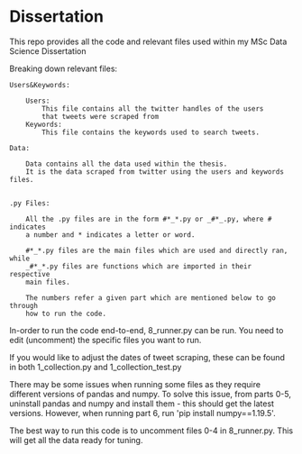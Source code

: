 # Dissertation 

This repo provides all the code and relevant files used within 
my MSc Data Science Dissertation

Breaking down relevant files: 

    Users&Keywords:
    
        Users: 
            This file contains all the twitter handles of the users 
            that tweets were scraped from
        Keywords: 
            This file contains the keywords used to search tweets. 
     
    Data: 
    
        Data contains all the data used within the thesis. 
        It is the data scraped from twitter using the users and keywords files. 
        
    
    .py Files: 
    
        All the .py files are in the form #*_*.py or _#*_.py, where # indicates
        a number and * indicates a letter or word. 
        
        #*_*.py files are the main files which are used and directly ran, while
        _#*_*.py files are functions which are imported in their respective 
        main files.
        
        The numbers refer a given part which are mentioned below to go through
        how to run the code.

In-order to run the code end-to-end, 8_runner.py can be run. You need to 
edit (uncomment) the specific files you want to run. 

If you would like to adjust the dates of tweet scraping, these can be found
in both 1_collection.py and 1_collection_test.py

There may be some issues when running some files as they require different 
versions of pandas and numpy. 
To solve this issue, from parts 0-5, uninstall pandas and numpy and install them - 
this should get the latest versions.
However, when running part 6, run 'pip install numpy==1.19.5'. 

The best way to run this code is to uncomment files 0-4 in 8_runner.py. 
This will get all the data ready for tuning. 
